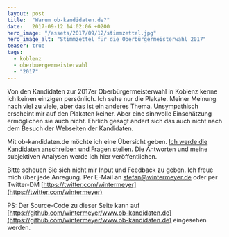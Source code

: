 ```yaml
---
layout: post
title:  "Warum ob-kandidaten.de?"
date:   2017-09-12 14:02:06 +0200
hero_image: "/assets/2017/09/12/stimmzettel.jpg"
hero_image_alt: "Stimmzettel für die Oberbürgermeisterwahl 2017"
teaser: true
tags:
  - koblenz
  - oberbuergermeisterwahl
  - "2017"
---
```

Von den Kandidaten zur 2017er Oberbürgermeisterwahl in Koblenz kenne ich keinen einzigen persönlich. Ich sehe nur die Plakate. Meiner Meinung nach viel zu viele, aber das ist ein anderes Thema. Unsympathisch erscheint mir auf den Plakaten keiner. Aber eine sinnvolle Einschätzung ermöglichen sie auch nicht. Ehrlich gesagt ändert sich das auch nicht nach dem Besuch der Webseiten der Kandidaten.

Mit ob-kandidaten.de möchte ich eine Übersicht geben. [Ich werde die Kandidaten anschreiben und Fragen stellen.](/2017/09/13/email-an-alle.html) Die Antworten und meine subjektiven Analysen werde ich hier veröffentlichen.

Bitte scheuen Sie sich nicht mir Input und Feedback zu geben. Ich freue mich über jede Anregung. Per E-Mail an stefan@wintermeyer.de oder per Twitter-DM [https://twitter.com/wintermeyer](https://twitter.com/wintermeyer)

PS: Der Source-Code zu dieser Seite kann auf [https://github.com/wintermeyer/www.ob-kandidaten.de](https://github.com/wintermeyer/www.ob-kandidaten.de) eingesehen werden.
